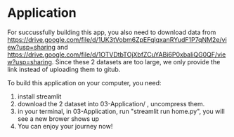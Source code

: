 # Application
For succussfully building this app, you also need to download data from  https://drive.google.com/file/d/1UK3tVobm6ZpEFqlqxanRYudF1P7qNM2e/view?usp=sharing and https://drive.google.com/file/d/1OTVDtbTOjXbfZCuYABi6P0xbaliQG0QF/view?usp=sharing. Since these 2 datasets are too large, we only provide the link instead of uploading them to gitub.


To build this application on your computer, you need:

1. install streamlit 
2. download the 2 dataset into 03-Application/ , uncompress them.
3. in your terminal, in 03-Application, run "streamlit run home.py", you will see a new brower shows up
4. You can enjoy your journey now!
